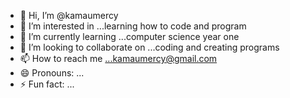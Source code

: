 - 👋 Hi, I’m @kamaumercy
- 👀 I’m interested in ...learning how to code and program
- 🌱 I’m currently learning ...computer science year one
- 💞️ I’m looking to collaborate on ...coding and creating programs
- 📫 How to reach me ...kamaumercy@gmail.com
- 😄 Pronouns: ...
- ⚡ Fun fact: ...

<!---
kamaumercy/kamaumercy is a ✨ special ✨ repository because its `README.md` (this file) appears on your GitHub profile.
You can click the Preview link to take a look at your changes.
--->

